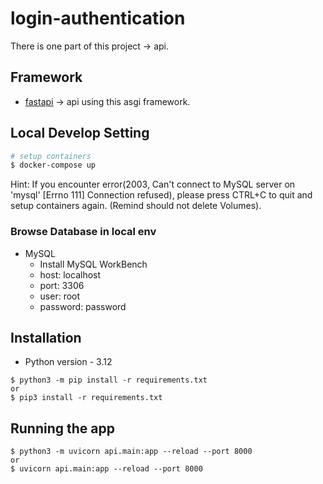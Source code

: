 # login-authentication

There is one part of this project -> api.

## Framework
 - [fastapi](https://fastapi.tiangolo.com/) -> api using this asgi framework.

## Local Develop Setting

```bash
# setup containers
$ docker-compose up
```

Hint: If you encounter error(2003, Can't connect to MySQL server on 'mysql' [Errno 111] Connection refused), please press CTRL+C to quit and setup containers again. (Remind should not delete Volumes).

### Browse Database in local env

* MySQL
  - Install MySQL WorkBench
  - host: localhost
  - port: 3306
  - user: root
  - password: password


## Installation

* Python version - 3.12

```
$ python3 -m pip install -r requirements.txt
or
$ pip3 install -r requirements.txt
```

## Running the app

```
$ python3 -m uvicorn api.main:app --reload --port 8000
or
$ uvicorn api.main:app --reload --port 8000
```
